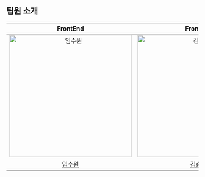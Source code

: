 ## 팀원 소개

|                                           FrontEnd                                           |                                         FrontEnd                                          |            
| :------------------------------------------------------------------------------------------: | :---------------------------------------------------------------------------------------: | 
| <img src="https://avatars.githubusercontent.com/u/50680955?v=4" width=320px alt="임수원"/> | <img src="https://avatars.githubusercontent.com/u/123801984?v=4" width=320px alt="김승훈"/> | 
|                           [임수원](https://github.com/Rimoosoo)                            |                           [김승훈](https://github.com/seungzzok)                      |
